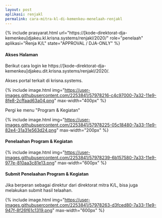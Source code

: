 ```yaml
---
layout: post
aplikasi: renjakl
permalink: cara-mitra-kl-di-kemenkeu-menelaah-renjakl
---
```


{% include prasyarat.html 
    url="https://[kode-direktorat-dja-kemenkeu]djakeu.kl.krisna.systems/renjakl/2020/"
    role="penelaah"
    aplikasi="Renja K/L"
    state="APPROVAL / DJA-ONLY"
%}

#### Akses Halaman 

Berikut cara login ke https://[kode-direktorat-dja-kemenkeu]djakeu.dit.krisna.systems/renjakl/2020/.

Akses portal terkait di krisna.systems.

{% include image.html
    img="https://user-images.githubusercontent.com/2253841/57978216-c4c97000-7a32-11e9-8fe8-2cffaad63a04.png"
    max-width="400px"
%}

Pergi ke menu "Program & Kegiatan"

{% include image.html
    img="https://user-images.githubusercontent.com/2253841/57978225-05c18480-7a33-11e9-82e4-31a31e563d24.png"
    max-width="200px"
%}

#### Penelaahan Program & Kegiatan

{% include image.html
    img="https://user-images.githubusercontent.com/2253841/57978239-6b157580-7a33-11e9-977e-810aa3c81e13.png"
    max-width="600px"
%}

#### Submit Penelaahan Program & Kegiatan

Jika berperan sebagai direktur dari direktorat mitra K/L, bisa juga melakukan submit hasil telaahan.

{% include image.html
    img="https://user-images.githubusercontent.com/2253841/57978263-d3fced80-7a33-11e9-947f-8f26f61c1319.png"
    max-width="600px"
%}
